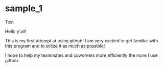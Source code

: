 # sample_1
Test

Hello y'all!

This is my first attempt at using github! I am very excited to get familiar with this program and to utilize it as much as possible!

I hope to help my teammates and coworkers more efficiently the more I use github.
